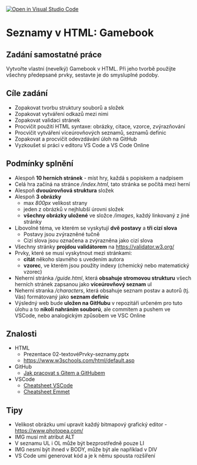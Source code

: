 [![Open in Visual Studio Code](https://classroom.github.com/assets/open-in-vscode-f059dc9a6f8d3a56e377f745f24479a46679e63a5d9fe6f495e02850cd0d8118.svg)](https://classroom.github.com/online_ide?assignment_repo_id=6446654&assignment_repo_type=AssignmentRepo)
# Seznamy v HTML: Gamebook

## Zadání samostatné práce

Vytvořte vlastní (nevelký) Gamebook v HTML. Při jeho tvorbě použijte všechny předepsané prvky, sestavte je do smysluplné podoby.

## Cíle zadání

* Zopakovat tvorbu struktury souborů a složek
* Zopakovat vytváření odkazů mezi nimi
* Zopakovat validaci stránek
* Procvičit použití HTML syntaxe: obrázky, citace, vzorce, zvýrazňování
* Procvičit vytváření víceúrovňových seznamů, seznamů definic
* Zopakovat a procvičit odevzdávání úloh na GitHub
* Vyzkoušet si práci v editoru VS Code a VS Code Online

## Podmínky splnění

* Alespoň **10 herních stránek** - míst hry, každá s popiskem a nadpisem
* Celá hra začíná na stránce */index.html*, tato stránka se počítá mezi herní
* Alespoň **dvouúrovňová struktura** složek
* Alespoň **3 obrázky**
    * max *800px* velikost strany
    * jeden z obrázků v nejhlubší úrovni složek
    * **všechny obrázky uložené** ve složce */images*, každý linkovaný z jiné stránky
* Libovolné téma, ve kterém se vyskytují **dvě postavy** a **tři cizí slova**
    * Postavy jsou zvýrazněné tučně
    * Cizí slova jsou označena a zvýrazněna jako cizí slova
* Všechny stránky **projdou validátorem** na https://validator.w3.org/
* Prvky, které se musí vyskytnout mezi stránkami:
    * **citát** někoho slavného s uvedením autora
    * **vzorec**, ve kterém jsou použity indexy (chemický nebo matematický vzorec)
* Neherní stránka */guide.html*, která **obsahuje stromovou strukturu** všech herních stránek zapsanou jako **víceúrovňový seznam** ul
* Neherní stranka */characters*, která obsahuje seznam postav a autorů (tj. Vás) formátovaný jako **seznam definic**
* Výsledný web bude **uložen na GitHubu** v repozitáři určeném pro tuto úlohu a to **nikoli nahráním souború**, ale commitem a pushem ve VSCode, nebo analogickým způsobem ve VSC Online

## Znalosti

* HTML
    * Prezentace 02-textovéPrvky-seznamy.pptx
    * https://www.w3schools.com/html/default.asp
* GitHub
    * [Jak pracovat s Gitem a GitHubem](https://pslib-cz.github.io/learn-git-and-github/)
* VSCode
    * [Cheatsheet VSCode](https://code.visualstudio.com/shortcuts/keyboard-shortcuts-windows.pdf)
    * [Cheatsheet Emmet](https://docs.emmet.io/cheat-sheet/)

## Tipy

* Velikost obrázku umí upravit každý bitmapový grafický editor - https://www.photopea.com/
* IMG musí mít atribut ALT
* V seznamu UL i OL může být bezprostředně pouze LI
* IMG nesmí být ihned v BODY, může být ale například v DIV
* VS Code umí generovat kód a je k němu spousta rozšíření